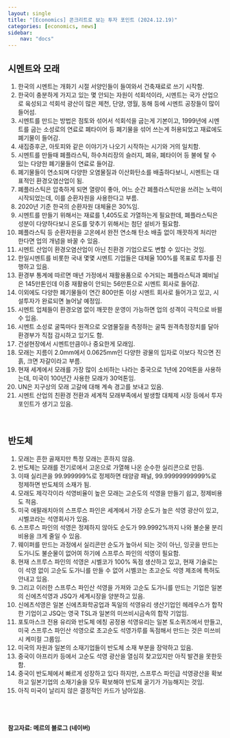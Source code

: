 ```yaml
---
layout: single
title: "[Economics] 콘크리트로 보는 투자 포인트 (2024.12.19)"
categories: [economics, news]
sidebar:
    nav: "docs"
---
```


## 시멘트와 모래
1. 한국의 시멘트는 개화기 시절 서양인들이 들여와서 건축재료로 쓰기 시작함.
1. 한국이 충분하게 가지고 있는 몇 안되는 자원이 석회석이라, 시멘트는 국가 산업으로 육성되고 석회석 광산이 많은 제천, 단양, 영월, 동해 등에 시멘트 공장들이 많이 들어섬.
1. 시멘트를 만드는 방법은 점토와 섞어서 석회석을 굽는게 기본이고, 1999년에 시멘트를 굽는 소성로의 연료로 폐타이어 등 폐기물을 섞어 쓰는게 허용되었고 재료에도 폐기물이 들어감.
1. 새집증후군, 아토피와 같은 이야기가 나오기 시작하는 시기와 거의 일치함.
1. 시멘트를 만들때 폐플라스틱, 하수처리장의 슬러지, 폐유, 폐타이어 등 불에 탈 수 있는 다양한 폐기물들이 연료로 들어감.
1. 폐기물들이 연소되며 다양한 오염물질과 이산화탄소를 배출하다보니, 시멘트는 대표적인 환경오염산업이 됨.
1. 폐플라스틱은 압축하게 되면 열량이 좋아, 어느 순간 폐플라스틱만을 쓰려는 노력이 시작되었는데, 이를 순환자원을 사용한다고 부름.
1. 2020년 기준 한국의 순환자원 대체율은 30%임.
1. 시멘트를 만들기 위해서는 재료를 1,405도로 가열하는게 필요한데, 폐플라스틱은 성분이 다양하다보니 온도를 맞추기 위해서는 첨단 설비가 필요함.
1. 폐플라스틱 등 순환자원을 고온에서 완전 연소해 탄소 배출 없이 깨끗하게 처리만 한다면 업의 개념을 바꿀 수 있음.
1. 시멘트 산업이 환경오염산업이 아닌 친환경 기업으로도 변할 수 있다는 것임.
1. 한일시멘트를 비롯한 국내 몇몇 시멘트 기업들은 대체율 100%를 목표로 투자를 진행하고 있음.
1. 환경부 통계에 따르면 매년 가정에서 재활용품으로 수거되는 폐플라스틱과 폐비닐은 145만톤인데 이중 재활용이 안되는 56만톤으로 시멘트 회사로 들어감.
1. 이외에도 다양한 폐기물들이 연간 800만톤 이상 시멘트 회사로 들어가고 있고, 시설투자가 완료되면 늘어날 예정임.
1. 시멘트 업체들이 환경오염 없이 깨끗한 운영이 가능하면 업의 성격이 극적으로 바뀔 수 있음.
1. 시멘트 소성로 굴뚝마다 원격으로 오염물질을 측정하는 굴뚝 원격측정장치를 달아 환경부가 직접 감시하고 있기도 함.
1. 건설현장에서 시멘트만큼이나 중요한게 모래임.
1. 모래는 지름이 2.0mm에서 0.0625mm인 다양한 광물의 입자로 이보다 작으면 진흙, 크면 자갈이라고 부름.
1. 현재 세계에서 모래를 가장 많이 소비하는 나라는 중국으로 1년에 20억톤을 사용하는데, 미국이 100년간 사용한 모래가 30억톤임.
1. UN은 지구상의 모래 고갈에 대해 계속 경고를 보내고 있음.
1. 시멘트 산업의 친환경 전환과 세계적 모래부족에서 발생할 대체제 시장 등에서 투자 포인트가 생기고 있음.

<br/>

## 반도체
1. 모래는 흔한 골재지만 특정 모래는 흔하지 않음.
1. 반도체는 모래를 전기로에서 고온으로 가열해 나온 순수한 실리콘으로 만듬.
1. 이때 실리콘을 99.999999%로 정제하면 태양광 패널, 99.99999999999%로 정제하면 반도체의 소재가 됨.
1. 모래도 제각각이라 석영비율이 높은 모래는 고순도의 석영을 만들기 쉽고, 정제비용도 적음.
1. 미국 애팔래치아의 스프루스 파인은 세계에서 가장 순도가 높은 석영 광산이 있고, 시벨코라는 석영회사가 있음.
1. 스프루스 파인의 석영은 정제하지 않아도 순도가 99.9992%까지 나와 불순물 분리 비용을 크게 줄일 수 있음.
1. 웨이퍼를 만드는 과정에서 실리콘만 순도가 높아서 되는 것이 아닌, 잉곳을 만드는 도가니도 불순물이 없어여 하기에 스프루스 파인의 석영이 필요함.
1. 현재 스프루스 파인의 석영은 시벨코가 100% 독점 생산하고 있고, 현재 기술로는 이 석영 없이 고순도 도가니를 만들 수 없어 시벨코는 초고순도 석영 제조에 특허도 안내고 있음.
1. 그리고 이러한 스프루스 파인산 석영을 가져와 고순도 도가니를 만드는 기업은 일본의 신에츠석영과 JSQ가 세계시장을 양분하고 있음.
1. 신에츠석영은 일본 신에츠화학공업과 독일의 석영유리 생산기업인 헤레우스가 합작한 기업이고 JSQ는 영국 TSL과 일본의 미쓰비시금속의 합작 기업임.
1. 포토마스크 전용 유리와 반도체 에칭 공정용 석영유리는 일본 토소퀴즈에서 만들고, 미국 스프루스 파인산 석영으로 초고순도 석영가루를 독점해서 만드는 것은 미쓰비시 케미컬 그룹임.
1. 미국의 자원과 일본의 소재기업들이 반도체 소재 부분을 장악하고 있음.
1. 중국이 아프리카 등에서 고순도 석영 광산을 열심히 찾고있지만 아직 발견을 못한듯 함.
1. 중국이 반도체에서 빠르게 성장하고 있다 하지만, 스프루스 파인급 석영광산을 확보하고 일본기업의 소재기술을 모두 확보해야 반도체 굴기가 가능해지는 것임.
1. 아직 미국이 날리지 않은 결정적인 카드가 남아있음.



<br/>
<br/>

#### 참고자료: 메르의 블로그 (네이버) 
